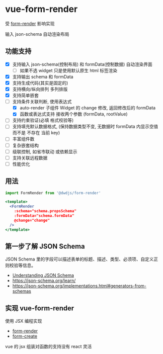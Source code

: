 # vue-form-render

受 [form-render](https://github.com/alibaba/form-render) 影响实现

输入 json-schema 自动渲染布局

## 功能支持

- [x] 支持输入 json-schema(控制布局) 和 formData(控制数据) 自动渲染界面
  - [ ] 如果不选 widget 只是使用默认原生 html 标签渲染
- [x] 支持输出 schema 和 formData
- [x] 支持生成代码(其实是固定的)
- [x] 支持横向/纵向排列 多列排版
- [x] 支持简单嵌套
- [ ] 支持条件关联判断, 使用表达式
  - [x] auto-render 子组件 Widget 的 change 修改, 返回修改后的 formData
  - [x] 函数或表达式支持 接收两个参数 (formData, rootValue)
- [ ] 支持约束验证(必填 格式校验等)
- [ ] 支持填充默认数据格式, (保持数据类型不变, 无数据时 formData 内显示空值而不是 不存在 当前 key)
- [ ] 丰富组件数
- [ ] 复杂嵌套结构
- [ ] 级联控制, 如省市联动 或依赖显示
- [ ] 支持关联远程数据
- [ ] 性能优化

## 用法

```jsx
import FormRender from '@dwdjs/form-render'

<template>
  <FormRender
    :schema="schema.propsSchema"
    :formData="schema.formData"
    @change="change"
  />
</template>
```


## 第一步了解 JSON Schema

JSON Schema 里的字段可以描述表单的标题、描述、类型、必须项、自定义正则校验等信息。

- [Understanding JSON Schema](https://json-schema.org/understanding-json-schema/)
- https://json-schema.org/learn/
- https://json-schema.org/implementations.html#generators-from-schemas

## 实现 vue-form-render

使用 JSX 编程实现

- [form-render](https://github.com/alibaba/form-render)
- [form-create](https://github.com/xaboy/form-create)

vue 的 jsx 组装对函数的支持没有 react 灵活

